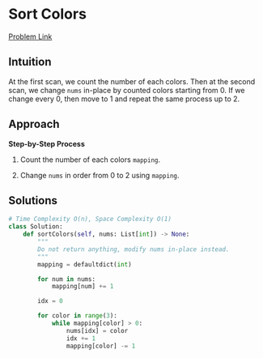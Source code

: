 **Sort Colors**
=
[Problem Link](https://leetcode.com/problems/sort-colors/description)

## Intuition
At the first scan, we count the number of each colors. Then at the second scan, we change `nums` in-place by
counted colors starting from 0. If we change every 0, then move to 1 and repeat the same process up to 2.

## Approach
**Step-by-Step Process**

1. Count the number of each colors `mapping`.

2. Change `nums` in order from 0 to 2 using `mapping`.
  
## Solutions
```python
# Time Complexity O(n), Space Complexity O(1)
class Solution:
    def sortColors(self, nums: List[int]) -> None:
        """
        Do not return anything, modify nums in-place instead.
        """
        mapping = defaultdict(int)

        for num in nums:
            mapping[num] += 1

        idx = 0

        for color in range(3):
            while mapping[color] > 0:
                nums[idx] = color
                idx += 1
                mapping[color] -= 1
```

